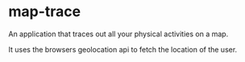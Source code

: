 # map-trace

An application that traces out all your physical activities on a map.

It uses the browsers geolocation api to fetch the location of the user.

